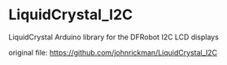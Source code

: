 # LiquidCrystal_I2C
LiquidCrystal Arduino library for the DFRobot I2C LCD displays

original file:
https://github.com/johnrickman/LiquidCrystal_I2C
